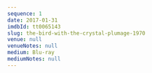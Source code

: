 ```yaml
---
sequence: 1
date: 2017-01-31
imdbId: tt0065143
slug: the-bird-with-the-crystal-plumage-1970
venue: null
venueNotes: null
medium: Blu-ray
mediumNotes: null
---
```


